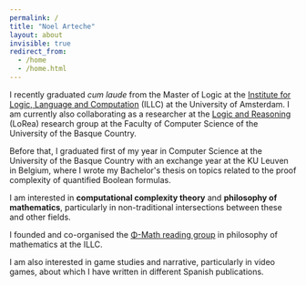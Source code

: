 ```yaml
---
permalink: /
title: "Noel Arteche"
layout: about
invisible: true
redirect_from: 
  - /home
  - /home.html
---
```


I recently graduated _cum laude_ from the Master of Logic at the [Institute for Logic, Language and Computation](http://www.illc.uva.nl) (ILLC) at the University of Amsterdam. I am currently also collaborating as a researcher at the [Logic and Reasoning](https://www.google.com/url?q=https%3A%2F%2Fwww.ehu.eus%2Fes%2Fweb%2Florea&sa=D) (LoRea) research group at the Faculty of Computer Science of the University of the Basque Country.

Before that, I graduated first of my year in Computer Science at the University of the Basque Country with an exchange year at the KU Leuven in Belgium, where I wrote my Bachelor's thesis on topics related to the proof complexity of quantified Boolean formulas.

I am interested in **computational complexity theory** and **philosophy of mathematics**, particularly in non-traditional intersections between these and other fields.

I founded and co-organised the [Φ-Math reading group](https://sites.google.com/view/phi-math/) in philosophy of mathematics at the ILLC.

I am also interested in game studies and narrative, particularly in video games, about which I have written in different Spanish publications.
